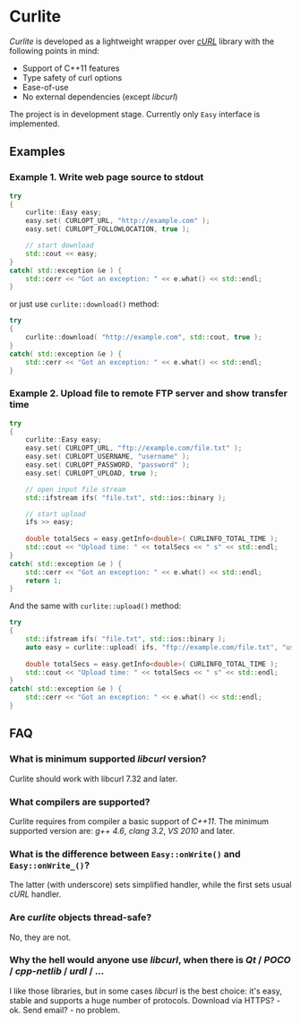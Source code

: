 # Curlite
*Curlite* is developed as a lightweight wrapper over *[cURL](http://curl.haxx.se/libcurl/)* library with the following points in mind:

+ Support of C++11 features
+ Type safety of curl options
+ Ease-of-use
+ No external dependencies (except *libcurl*)

The project is in development stage. Currently only `Easy` interface is implemented. 

## Examples

### Example 1. Write web page source to stdout
~~~cpp
try
{
    curlite::Easy easy;
    easy.set( CURLOPT_URL, "http://example.com" );
    easy.set( CURLOPT_FOLLOWLOCATION, true );

    // start download
    std::cout << easy;
}
catch( std::exception &e ) {
    std::cerr << "Got an exception: " << e.what() << std::endl;
}
~~~

or just use `curlite::download()` method:

~~~cpp
try
{    
    curlite::download( "http://example.com", std::cout, true );
}
catch( std::exception &e ) {
    std::cerr << "Got an exception: " << e.what() << std::endl;
}
~~~

### Example 2. Upload file to remote FTP server and show transfer time

~~~cpp
try
{
    curlite::Easy easy;
    easy.set( CURLOPT_URL, "ftp://example.com/file.txt" );
    easy.set( CURLOPT_USERNAME, "username" );
    easy.set( CURLOPT_PASSWORD, "password" );
    easy.set( CURLOPT_UPLOAD, true );

    // open input file stream
    std::ifstream ifs( "file.txt", std::ios::binary );

    // start upload
    ifs >> easy;
    
    double totalSecs = easy.getInfo<double>( CURLINFO_TOTAL_TIME );
    std::cout << "Upload time: " << totalSecs << " s" << std::endl;
}
catch( std::exception &e ) {
    std::cerr << "Got an exception: " << e.what() << std::endl;
    return 1;
}
~~~

And the same with `curlite::upload()` method:

~~~cpp
try
{
    std::ifstream ifs( "file.txt", std::ios::binary );  
    auto easy = curlite::upload( ifs, "ftp://example.com/file.txt", "username", "password" );
    
    double totalSecs = easy.getInfo<double>( CURLINFO_TOTAL_TIME );
    std::cout << "Upload time: " << totalSecs << " s" << std::endl;
}
catch( std::exception &e ) {
    std::cerr << "Got an exception: " << e.what() << std::endl;
}
~~~

## FAQ

### What is minimum supported *libcurl* version?
Curlite should work with libcurl 7.32 and later.

### What compilers are supported?
Curlite requires from compiler a basic support of *C++11*. The minimum supported version are: *g++ 4.6*, *clang 3.2*, *VS 2010* and later.

### What is the difference between `Easy::onWrite()` and `Easy::onWrite_()`?

The latter (with underscore) sets simplified handler, while the first sets usual *cURL* handler.

### Are *curlite* objects thread-safe?
No, they are not.

### Why the hell would anyone use *libcurl*, when there is *Qt* / *POCO* / *cpp-netlib* / *urdl* / ...

I like those libraries, but in some cases *libcurl* is the best choice: it's easy, stable and supports a huge number of protocols.
Download via HTTPS? - ok. Send email? - no problem.
